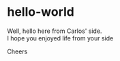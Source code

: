 # hello-world

Well, hello here from Carlos' side.  
I hope you enjoyed life from your side

Cheers

